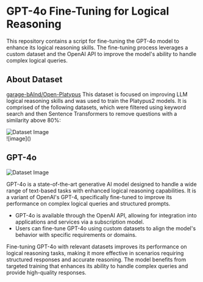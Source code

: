 # GPT-4o Fine-Tuning for Logical Reasoning
This repository contains a script for fine-tuning the GPT-4o model to enhance its logical reasoning skills. The fine-tuning process leverages a custom dataset and the OpenAI API to improve the model's ability to handle complex logical queries.

## About Dataset
[garage-bAInd/Open-Platypus](https://huggingface.co/datasets/garage-bAInd/Open-Platypus)
This dataset is focused on improving LLM logical reasoning skills and was used to train the Platypus2 models. It is comprised of the following datasets, which were filtered using keyword search and then Sentence Transformers to remove questions with a similarity above 80%:
<div align='centre'>
  <img src="https://github.com/user-attachments/assets/c81d2fd1-d9cd-49fb-a0ed-d14bf884379a" alt="Dataset Image" />
</div>
![image]()


## GPT-4o
<div align='centre'>
  <img src="https://github.com/user-attachments/assets/b6c9776f-ca51-41e2-9300-e4e8f97c0dbc" alt="Dataset Image" />
</div>

GPT-4o is a state-of-the-art generative AI model designed to handle a wide range of text-based tasks with enhanced logical reasoning capabilities. It is a variant of OpenAI's GPT-4, specifically fine-tuned to improve its performance on complex logical queries and structured prompts.
- GPT-4o is available through the OpenAI API, allowing for integration into applications and services via a subscription model.
- Users can fine-tune GPT-4o using custom datasets to align the model's behavior with specific requirements or domains.

Fine-tuning GPT-4o with relevant datasets improves its performance on logical reasoning tasks, making it more effective in scenarios requiring structured responses and accurate reasoning. The model benefits from targeted training that enhances its ability to handle complex queries and provide high-quality responses.
